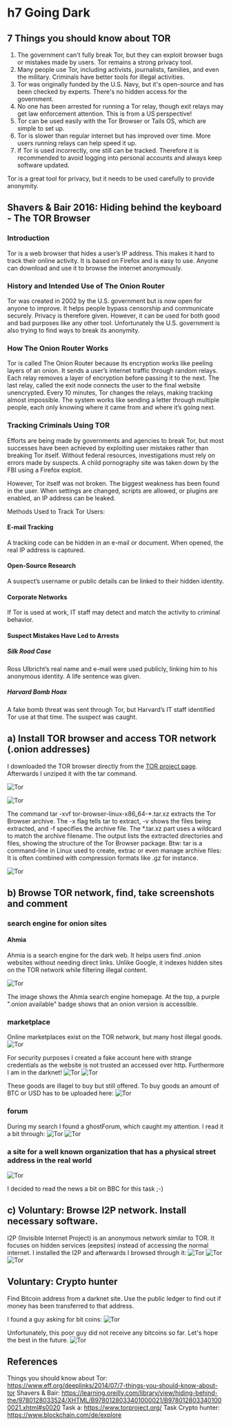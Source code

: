 # h7 Going Dark
## 7 Things you should know about TOR
1. The government can't fully break Tor, but they can exploit browser bugs or mistakes made by users. Tor remains a strong privacy tool.
2. Many people use Tor, including activists, journalists, families, and even the military. Criminals have better tools for illegal activities.
3. Tor was originally funded by the U.S. Navy, but it's open-source and has been checked by experts. There's no hidden access for the government.
4. No one has been arrested for running a Tor relay, though exit relays may get law enforcement attention. This is from a US perspective!
5. Tor can be used easily with the Tor Browser or Tails OS, which are simple to set up.
6. Tor is slower than regular internet but has improved over time. More users running relays can help speed it up.
7. If Tor is used incorrectly, one still can be tracked. Therefore it is recommended to avoid logging into personal accounts and always keep software updated.

Tor is a great tool for privacy, but it needs to be used carefully to provide anonymity.

## Shavers & Bair 2016: Hiding behind the keyboard - The TOR Browser
### Introduction
Tor is a web browser that hides a user’s IP address. This makes it hard to track their online activity. 
It is based on Firefox and is easy to use. Anyone can download and use it to browse the internet anonymously.

### History and Intended Use of The Onion Router
Tor was created in 2002 by the U.S. government but is now open for anyone to improve. It helps people bypass censorship and communicate securely. 
Privacy is therefore given. However, it can be used for both good and bad purposes like any other tool. Unfortunately the U.S. government is also trying to find ways to break its anonymity.

### How The Onion Router Works 
Tor is called The Onion Router because its encryption works like peeling layers of an onion. It sends a user’s internet traffic through random relays. 
Each relay removes a layer of encryption before passing it to the next. The last relay, called the exit node connects the user to the final website unencrypted.
Every 10 minutes, Tor changes the relays, making tracking almost impossible. The system works like sending a letter through multiple people, each only knowing where it came from and where it’s going next.

### Tracking Criminals Using TOR
Efforts are being made by governments and agencies to break Tor, but most successes have been achieved by exploiting user mistakes rather than breaking Tor itself. 
Without federal resources, investigations must rely on errors made by suspects. A child pornography site was taken down by the FBI using a Firefox exploit. 

However, Tor itself was not broken. The biggest weakness has been found in the user. 
When settings are changed, scripts are allowed, or plugins are enabled, an IP address can be leaked.

Methods Used to Track Tor Users:
#### E-mail Tracking 
A tracking code can be hidden in an e-mail or document. When opened, the real IP address is captured.

#### Open-Source Research 
A suspect’s username or public details can be linked to their hidden identity.

#### Corporate Networks 
If Tor is used at work, IT staff may detect and match the activity to criminal behavior.

#### Suspect Mistakes Have Led to Arrests
##### Silk Road Case
Ross Ulbricht’s real name and e-mail were used publicly, linking him to his anonymous identity. A life sentence was given.

##### Harvard Bomb Hoax 
A fake bomb threat was sent through Tor, but Harvard’s IT staff identified Tor use at that time. The suspect was caught.

## a) Install TOR browser and access TOR network (.onion addresses)
I downloaded the TOR browser directly from the [TOR project page](https://www.torproject.org/). Afterwards I unziped it with the tar command.

![Tor](screenshots/homework-07-a4.png)

![Tor](screenshots/homework-07-a5.png)

The command tar -xvf tor-browser-linux-x86_64-*.tar.xz extracts the Tor Browser archive. The -x flag tells tar to extract, -v shows the files being extracted, and -f specifies the archive file. The *.tar.xz part uses a wildcard to match the archive filename. The output lists the extracted directories and files, showing the structure of the Tor Browser package.
Btw: tar is a command-line  in Linux used to create, extrac or even  manage archive files: It is often combined with compression formats like .gz for instance.

![Tor](screenshots/homework-07-a6.png)

## b) Browse TOR network, find, take screenshots and comment


### search engine for onion sites
#### Ahmia
Ahmia is a search engine for the dark web. It helps users find .onion websites without needing direct links. Unlike Google, it indexes hidden sites on the TOR network while filtering illegal content. 

![Tor](screenshots/homework-07-a7.png)

The image shows the Ahmia search engine homepage. At the top, a purple ".onion available" badge shows that an onion version is accessible.


### marketplace
Online marketplaces exist on the TOR network, but many host illegal goods.
![Tor](screenshots/homework-07-a8.png)

For security purposes I created a fake account here with strange credentials as the website is not trusted an accessed over http. Furthermore I am in the darknet!
![Tor](screenshots/homework-07-a9.png)
![Tor](screenshots/homework-07-a11.png)

These goods are illagel to buy but still offered. To buy goods an amount of BTC or USD has to be uploaded here:
![Tor](screenshots/homework-07-a10.png)


### forum
During my search I found a ghostForum, which caught my attention. I read it a bit through:
![Tor](screenshots/homework-07-a12.png)
![Tor](screenshots/homework-07-a13.png)

### a site for a well known organization that has a physical street address in the real world
![Tor](screenshots/homework-07-a14.png)

I decided to read the news a bit on BBC for this task ;-)

## c) Voluntary: Browse I2P network. Install necessary software.
I2P (Invisible Internet Project) is an anonymous network similar to TOR. It focuses on hidden services (eepsites) instead of accessing the normal internet.
I installed the I2P and afterwards I browsed through it:
![Tor](screenshots/homework-07-a17.png)
![Tor](screenshots/homework-07-a18.png)
![Tor](screenshots/homework-07-a19.png)

## Voluntary: Crypto hunter
Find Bitcoin address from a darknet site. Use the public ledger to find out if money has been transferred to that address.

I found a guy asking for bit coins:
![Tor](screenshots/homework-07-a15.png)

Unfortunately, this poor guy did not receive any bitcoins so far. Let's hope the best in the future.
![Tor](screenshots/homework-07-a16.png)


## References
Things you should know about Tor: https://www.eff.org/deeplinks/2014/07/7-things-you-should-know-about-tor
Shavers & Bair: https://learning.oreilly.com/library/view/hiding-behind-the/9780128033524/XHTML/B9780128033401000021/B9780128033401000021.xhtml#s0020
Task a: https://www.torproject.org/
Task Crypto hunter: https://www.blockchain.com/de/explore
